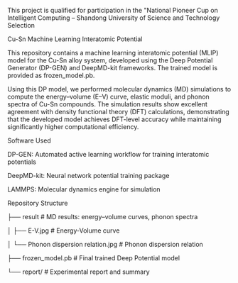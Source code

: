 This project is qualified for participation in the "National Pioneer Cup on Intelligent Computing – Shandong University of Science and Technology Selection

Cu-Sn Machine Learning Interatomic Potential

This repository contains a machine learning interatomic potential (MLIP) model for the Cu-Sn alloy system, developed using the Deep Potential Generator (DP-GEN) and DeepMD-kit frameworks. The trained model is provided as frozen_model.pb.

Using this DP model, we performed molecular dynamics (MD) simulations to compute the energy–volume (E–V) curve, elastic moduli, and phonon spectra of Cu-Sn compounds. The simulation results show excellent agreement with density functional theory (DFT) calculations, demonstrating that the developed model achieves DFT-level accuracy while maintaining significantly higher computational efficiency.

Software Used

DP-GEN: Automated active learning workflow for training interatomic potentials

DeepMD-kit: Neural network potential training package

LAMMPS: Molecular dynamics engine for simulation

Repository Structure

├── result                 # MD results: energy–volume curves, phonon spectra

│      ├── E-V.jpg          # Energy-Volume curve 

│      └── Phonon dispersion relation.jpg      # Phonon dispersion relation

├── frozen_model.pb         # Final trained Deep Potential model

└── report/                 # Experimental report and summary
